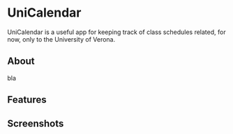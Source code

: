 # UniCalendar

UniCalendar is a useful app for keeping track of class schedules related, for now, only to the University of Verona.

## About
bla

## Features

## Screenshots

